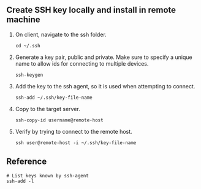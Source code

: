 ## Create SSH key locally and install in remote machine

1. On client, navigate to the ssh folder.
   ```
   cd ~/.ssh
   ```
1. Generate a key pair, public and private. Make sure to specify a unique name to allow ids for connecting to multiple devices.
   ```
   ssh-keygen
   ```
1. Add the key to the ssh agent, so it is used when attempting to connect.
   ```
   ssh-add ~/.ssh/key-file-name
   ```
1. Copy to the target server.
   ```
   ssh-copy-id username@remote-host
   ```
1. Verify by trying to connect to the remote host.
   ```
   ssh user@remote-host -i ~/.ssh/key-file-name
   ```

## Reference

```
# List keys known by ssh-agent
ssh-add -l
```

